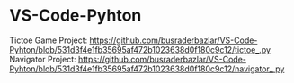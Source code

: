 # VS-Code-Pyhton
Tictoe Game Project: https://github.com/busraderbazlar/VS-Code-Pyhton/blob/531d3f4e1fb35695af472b1023638d0f180c9c12/tictoe_.py
Navigator Project: https://github.com/busraderbazlar/VS-Code-Pyhton/blob/531d3f4e1fb35695af472b1023638d0f180c9c12/navigator_.py 
